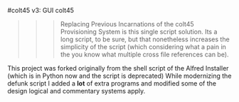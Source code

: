 #colt45 v3: GUI colt45
>>> Replacing Previous Incarnations of the colt45 Provisioning System is this single script solution. Its a long script, to be sure, but that nonetheless increases the simplicity of the script (which considering what a pain in the you know what multiple cross file references can be). 

This project was forked originally from the shell script of the Alfred Installer (which is in Python now and the script is deprecated) While modernizing the defunk script I added a **lot** of extra programs and modified some of the design logical and commentary systems apply. 
